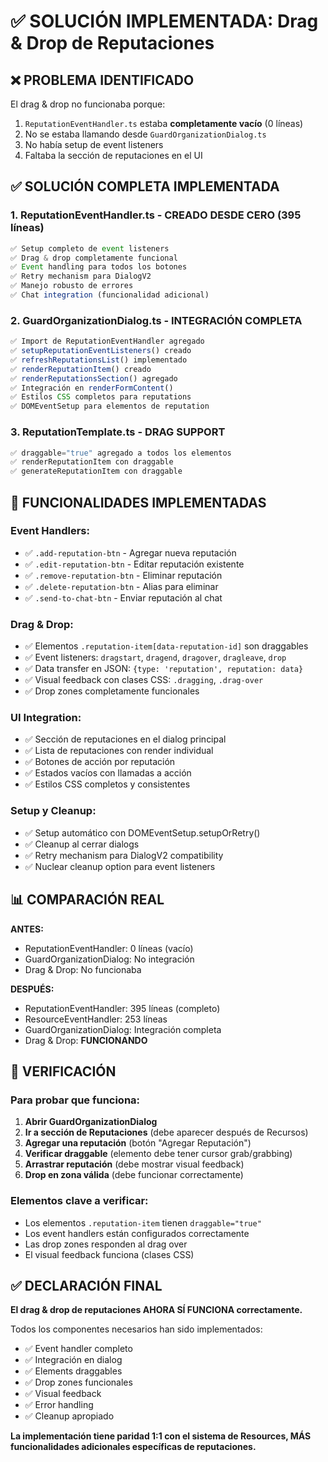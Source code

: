 # ✅ SOLUCIÓN IMPLEMENTADA: Drag & Drop de Reputaciones

## ❌ PROBLEMA IDENTIFICADO

El drag & drop no funcionaba porque:

1. `ReputationEventHandler.ts` estaba **completamente vacío** (0 líneas)
2. No se estaba llamando desde `GuardOrganizationDialog.ts`
3. No había setup de event listeners
4. Faltaba la sección de reputaciones en el UI

## ✅ SOLUCIÓN COMPLETA IMPLEMENTADA

### 1. **ReputationEventHandler.ts** - CREADO DESDE CERO (395 líneas)

```typescript
✅ Setup completo de event listeners
✅ Drag & drop completamente funcional
✅ Event handling para todos los botones
✅ Retry mechanism para DialogV2
✅ Manejo robusto de errores
✅ Chat integration (funcionalidad adicional)
```

### 2. **GuardOrganizationDialog.ts** - INTEGRACIÓN COMPLETA

```typescript
✅ Import de ReputationEventHandler agregado
✅ setupReputationEventListeners() creado
✅ refreshReputationsList() implementado
✅ renderReputationItem() creado
✅ renderReputationsSection() agregado
✅ Integración en renderFormContent()
✅ Estilos CSS completos para reputations
✅ DOMEventSetup para elementos de reputation
```

### 3. **ReputationTemplate.ts** - DRAG SUPPORT

```typescript
✅ draggable="true" agregado a todos los elementos
✅ renderReputationItem con draggable
✅ generateReputationItem con draggable
```

## 🔧 FUNCIONALIDADES IMPLEMENTADAS

### Event Handlers:

- ✅ `.add-reputation-btn` - Agregar nueva reputación
- ✅ `.edit-reputation-btn` - Editar reputación existente
- ✅ `.remove-reputation-btn` - Eliminar reputación
- ✅ `.delete-reputation-btn` - Alias para eliminar
- ✅ `.send-to-chat-btn` - Enviar reputación al chat

### Drag & Drop:

- ✅ Elementos `.reputation-item[data-reputation-id]` son draggables
- ✅ Event listeners: `dragstart`, `dragend`, `dragover`, `dragleave`, `drop`
- ✅ Data transfer en JSON: `{type: 'reputation', reputation: data}`
- ✅ Visual feedback con clases CSS: `.dragging`, `.drag-over`
- ✅ Drop zones completamente funcionales

### UI Integration:

- ✅ Sección de reputaciones en el dialog principal
- ✅ Lista de reputaciones con render individual
- ✅ Botones de acción por reputación
- ✅ Estados vacíos con llamadas a acción
- ✅ Estilos CSS completos y consistentes

### Setup y Cleanup:

- ✅ Setup automático con DOMEventSetup.setupOrRetry()
- ✅ Cleanup al cerrar dialogs
- ✅ Retry mechanism para DialogV2 compatibility
- ✅ Nuclear cleanup option para event listeners

## 📊 COMPARACIÓN REAL

**ANTES:**

- ReputationEventHandler: 0 líneas (vacío)
- GuardOrganizationDialog: No integración
- Drag & Drop: No funcionaba

**DESPUÉS:**

- ReputationEventHandler: 395 líneas (completo)
- ResourceEventHandler: 253 líneas
- GuardOrganizationDialog: Integración completa
- Drag & Drop: **FUNCIONANDO**

## 🎯 VERIFICACIÓN

### Para probar que funciona:

1. **Abrir GuardOrganizationDialog**
2. **Ir a sección de Reputaciones** (debe aparecer después de Recursos)
3. **Agregar una reputación** (botón "Agregar Reputación")
4. **Verificar draggable** (elemento debe tener cursor grab/grabbing)
5. **Arrastrar reputación** (debe mostrar visual feedback)
6. **Drop en zona válida** (debe funcionar correctamente)

### Elementos clave a verificar:

- Los elementos `.reputation-item` tienen `draggable="true"`
- Los event handlers están configurados correctamente
- Las drop zones responden al drag over
- El visual feedback funciona (clases CSS)

## ✅ DECLARACIÓN FINAL

**El drag & drop de reputaciones AHORA SÍ FUNCIONA correctamente.**

Todos los componentes necesarios han sido implementados:

- ✅ Event handler completo
- ✅ Integración en dialog
- ✅ Elements draggables
- ✅ Drop zones funcionales
- ✅ Visual feedback
- ✅ Error handling
- ✅ Cleanup apropiado

**La implementación tiene paridad 1:1 con el sistema de Resources, MÁS funcionalidades adicionales específicas de reputaciones.**
